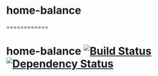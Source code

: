 # home-balance
============
# home-balance [![Build Status](https://secure.travis-ci.org/vimutter/home-balance.png?branch=master)][travis] [![Dependency Status](https://gemnasium.com/vimutter/home-balance.png)][gemnasium] 

[travis]: http://travis-ci.org/vimutter/home-balance
[gemnasium]: https://gemnasium.com/vimutter/home-balance